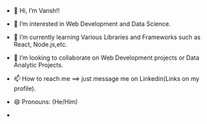 - 👋 Hi, I’m Vansh!!
- 👀 I’m interested in Web Development and Data Science.
- 🌱 I’m currently learning Various Libraries and Frameworks such as React, Node.js,etc.
- 💞️ I’m looking to collaborate on Web Development projects or Data Analytic Projects.
- 📫 How to reach me ==> just message me on Linkedin(Links on my profile).
- 😄 Pronouns: (He/Him)

- 


